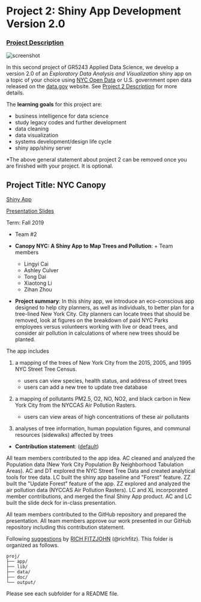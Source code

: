 # Project 2: Shiny App Development Version 2.0

### [Project Description](doc/project2_desc.md)

![screenshot](doc/screenshot2.png)

In this second project of GR5243 Applied Data Science, we develop a version 2.0 of an *Exploratory Data Analysis and Visualization* shiny app on a topic of your choice using [NYC Open Data](https://opendata.cityofnewyork.us/) or U.S. government open data released on the [data.gov](https://data.gov/) website. See [Project 2 Description](doc/project2_desc.md) for more details.  

The **learning goals** for this project are:

- business intelligence for data science
- study legacy codes and further development
- data cleaning
- data visualization
- systems development/design life cycle
- shiny app/shiny server

*The above general statement about project 2 can be removed once you are finished with your project. It is optional.

## Project Title: NYC Canopy

[Shiny App](https://zoraxl2788.shinyapps.io/treeappv2/)

[Presentation Slides](https://docs.google.com/presentation/d/1bbIEB2i_deGZsB5M0sKe9NvVHt9uWDsFqEAu7xJED1c/edit#slide=id.g630bec13f4_0_445) 

Term: Fall 2019

+ Team #2
+ **Canopy NYC: A Shiny App to Map Trees and Pollution**: + Team members
	+ Lingyi Cai
	+ Ashley Culver
	+ Tong Dai
	+ Xiaotong Li
	+ Zihan Zhou

+ **Project summary**: In this shiny app, we introduce an eco-conscious app designed to help city planners, as well as individuals, to better plan for a tree-lined New York City. City planners can locate trees that should be removed, look at figures on the breakdown of paid NYC Parks employees versus volunteers working with live or dead trees, and consider air pollution in calculations of where new trees should be planted.

The app includes 

1) a mapping of the trees of New York City from the 2015, 2005, and 1995 NYC Street Tree Census.
	- users can view species, health status, and address of street trees
	- users can add a new tree to update tree database
	
2) a mapping of pollutants PM2.5, O2, NO, NO2, and black carbon in New York City from the NYCCAS Air Pollution Rasters.
	- users can view areas of high concentrations of these air pollutants
	
3) analyses of tree information, human population figures, and communal resources (sidewalks) affected by trees

+ **Contribution statement**: ([default](doc/a_note_on_contributions.md))

All team members contributed to the app idea. AC cleaned and analyzed the Population data (New York City Population By Neighborhood Tabulation Areas). AC and DT explored the NYC Street Tree Data and created analytical tools for tree data. LC built the shiny app baseline and "Forest" feature. ZZ built the "Update Forest" feature of the app. ZZ explored and analyzed the air pollution data (NYCCAS Air Pollution Rasters). LC and XL incorporated member contributions, and merged the final Shiny App product. AC and LC built the slide deck for in-class presentation.

All team members contributed to the GitHub repository and prepared the presentation. All team members approve our work presented in our GitHub repository including this contribution statement.

Following [suggestions](http://nicercode.github.io/blog/2013-04-05-projects/) by [RICH FITZJOHN](http://nicercode.github.io/about/#Team) (@richfitz). This folder is organized as follows.

```
proj/
├── app/
├── lib/
├── data/
├── doc/
└── output/
```

Please see each subfolder for a README file.

